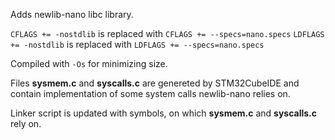Adds newlib-nano libc library.

```CFLAGS += -nostdlib``` is replaced with ```CFLAGS += --specs=nano.specs```
```LDFLAGS += -nostdlib``` is replaced with ```LDFLAGS += --specs=nano.specs```

Compiled with ```-Os``` for minimizing size.

Files **sysmem.c** and **syscalls.c** are genereted by STM32CubeIDE and contain
implementation of some system calls newlib-nano relies on.

Linker script is updated with symbols, on which **sysmem.c** and **syscalls.c**
rely on.